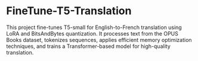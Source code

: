 # FineTune-T5-Translation
This project fine-tunes T5-small for English-to-French translation using LoRA and BitsAndBytes quantization. It processes text from the OPUS Books dataset, tokenizes sequences, applies efficient memory optimization techniques, and trains a Transformer-based model for high-quality translation.
